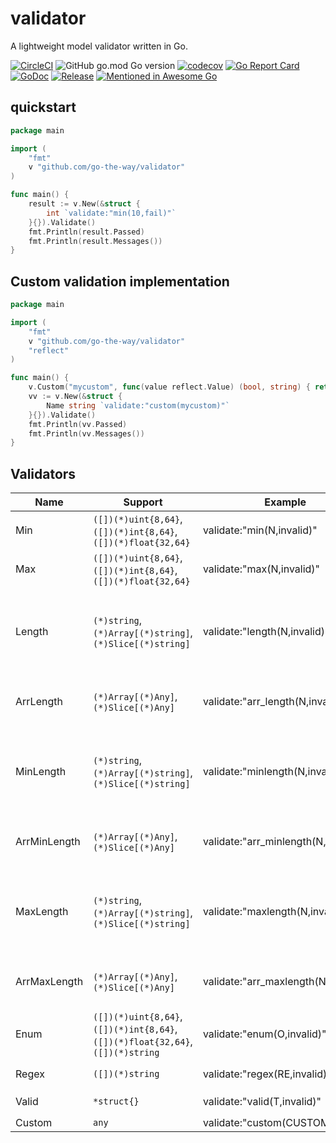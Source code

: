 # validator

A lightweight model validator written in Go.

[![CircleCI](https://circleci.com/gh/go-the-way/validator/tree/main.svg?style=shield)](https://circleci.com/gh/go-the-way/validator/tree/main)
![GitHub go.mod Go version](https://img.shields.io/github/go-mod/go-version/go-the-way/validator)
[![codecov](https://codecov.io/gh/go-the-way/validator/branch/main/graph/badge.svg?token=8MAR3J959H)](https://codecov.io/gh/go-the-way/validator)
[![Go Report Card](https://goreportcard.com/badge/github.com/go-the-way/validator)](https://goreportcard.com/report/github.com/go-the-way/validator)
[![GoDoc](https://pkg.go.dev/badge/github.com/go-the-way/validator?status.svg)](https://pkg.go.dev/github.com/go-the-way/validator?tab=doc)
[![Release](https://img.shields.io/github/release/go-the-way/validator.svg?style=flat-square)](https://github.com/go-the-way/validator/releases)
[![Mentioned in Awesome Go](https://awesome.re/mentioned-badge.svg)](https://github.com/avelino/awesome-go#validation)

## quickstart

```go
package main

import (
	"fmt"
	v "github.com/go-the-way/validator"
)

func main() {
	result := v.New(&struct {
		int `validate:"min(10,fail)"`
	}{}).Validate()
	fmt.Println(result.Passed)
	fmt.Println(result.Messages())
}
```

## Custom validation implementation

```go
package main

import (
	"fmt"
	v "github.com/go-the-way/validator"
	"reflect"
)

func main() {
	v.Custom("mycustom", func(value reflect.Value) (bool, string) { return false, "mycustom validation." })
	vv := v.New(&struct {
		Name string `validate:"custom(mycustom)"`
	}{}).Validate()
	fmt.Println(vv.Passed)
	fmt.Println(vv.Messages())
}
```

## Validators

| Name         | Support                                                                         | Example                             | Description                                                                                                                      |
|--------------|---------------------------------------------------------------------------------|-------------------------------------|----------------------------------------------------------------------------------------------------------------------------------|
| Min          | `([])(*)uint{8,64}`, `([])(*)int{8,64}`, `([])(*)float{32,64}`                  | validate:"min(N,invalid)"           | `Every value` must be `>= N`                                                                                                     |
| Max          | `([])(*)uint{8,64}`, `([])(*)int{8,64}`, `([])(*)float{32,64}`                  | validate:"max(N,invalid)"           | `Every value` must be `<= N`                                                                                                     |
| Length       | `(*)string`, `(*)Array[(*)string]`, `(*)Slice[(*)string]`                       | validate:"length(N,invalid)"        | `(*)string`: `Value's Len` must be `== N`<br/>`(*)Array[(*)string]` or `(*)Slice[(*)string]`: `Every Value's Len` must be `== N` |
| ArrLength    | `(*)Array[(*)Any]`, `(*)Slice[(*)Any]`                                          | validate:"arr_length(N,invalid)"    | `(*)Array[(*)Any]` or `(*)Slice[(*)Any]`: `Array` or `Slice's Len` must be `== N`                                                |
| MinLength    | `(*)string`, `(*)Array[(*)string]`, `(*)Slice[(*)string]`                       | validate:"minlength(N,invalid)"     | `(*)string`: `Value's Len` must be `>= N`<br/>`(*)Array[(*)string]` or `(*)Slice[(*)string]`: `Every Value's Len` must be `>= N` |
| ArrMinLength | `(*)Array[(*)Any]`, `(*)Slice[(*)Any]`                                          | validate:"arr_minlength(N,invalid)" | `(*)Array[(*)Any]` or `(*)Slice[(*)Any]`: `Array` or `Slice's Len` must be `>= N`                                                |
| MaxLength    | `(*)string`, `(*)Array[(*)string]`, `(*)Slice[(*)string]`                       | validate:"maxlength(N,invalid)"     | `(*)string`: `Value's Len` must be `<= N`<br/>`(*)Array[(*)string]` or `(*)Slice[(*)string]`: `Every Value's Len` must be `<= N` |
| ArrMaxLength | `(*)Array[(*)Any]`, `(*)Slice[(*)Any]`                                          | validate:"arr_maxlength(N,invalid)" | `(*)Array[(*)Any]` or `(*)Slice[(*)Any]`: `Array` or `Slice's Len` must be `<= N`                                                |
| Enum         | `([])(*)uint{8,64}`, `([])(*)int{8,64}`, `([])(*)float{32,64}`, `([])(*)string` | validate:"enum(O,invalid)"          | `Every value` must be one of `O`                                                                                                 |
| Regex        | `([])(*)string`                                                                 | validate:"regex(RE,invalid)"        | `Every value` must be match `RE`                                                                                                 |
| Valid        | `*struct{}`                                                                     | validate:"valid(T,invalid)"         | `Value` must be not `nil`                                                                                                        |
| Custom       | `any`                                                                           | validate:"custom(CUSTOM)"           | `CUSTOM` validation                                                                                                       |
